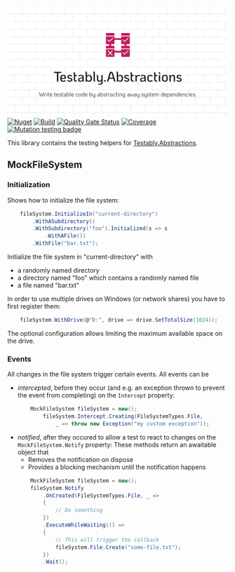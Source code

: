 ![Testably.Abstractions](https://raw.githubusercontent.com/Testably/Testably.Abstractions/main/Docs/Images/social-preview.png)
[![Nuget](https://img.shields.io/nuget/v/Testably.Abstractions.Testing)](https://www.nuget.org/packages/Testably.Abstractions.Testing)
[![Build](https://github.com/Testably/Testably.Abstractions/actions/workflows/build.yml/badge.svg)](https://github.com/Testably/Testably.Abstractions/actions/workflows/build.yml)
[![Quality Gate Status](https://sonarcloud.io/api/project_badges/measure?project=Testably_Testably.Abstractions&branch=main&metric=alert_status)](https://sonarcloud.io/summary/overall?id=Testably_Testably.Abstractions&branch=main)
[![Coverage](https://sonarcloud.io/api/project_badges/measure?project=Testably_Testably.Abstractions&branch=main&metric=coverage)](https://sonarcloud.io/summary/overall?id=Testably_Testably.Abstractions&branch=main)
[![Mutation testing badge](https://img.shields.io/endpoint?style=flat&url=https%3A%2F%2Fbadge-api.stryker-mutator.io%2Fgithub.com%2FTestably%2FTestably.Abstractions%2Fmain)](https://dashboard.stryker-mutator.io/reports/github.com/Testably/Testably.Abstractions/main)

This library contains the testing helpers for [Testably.Abstractions](../README.md).

## MockFileSystem

### Initialization
Shows how to initialize the file system:
```csharp
    fileSystem.InitializeIn("current-directory")
        .WithASubdirectory()
        .WithSubdirectory("foo").Initialized(s => s
            .WithAFile())
        .WithFile("bar.txt");
```
Initialize the file system in "current-directory" with
- a randomly named directory
- a directory named "foo" which contains a randomly named file
- a file named "bar.txt"

In order to use multiple drives on Windows (or network shares) you have to first register them:
```csharp
    fileSystem.WithDrive(@"D:", drive => drive.SetTotalSize(1024));
```
The optional configuration allows limiting the maximum available space on the drive.

### Events
All changes in the file system trigger certain events. All events can be
- _intercepted_, before they occur (and e.g. an exception thrown to prevent the event from completing) on the `Intercept` property:
  ```csharp
      MockFileSystem fileSystem = new();
          fileSystem.Intercept.Creating(FileSystemTypes.File,
              _ => throw new Exception("my custom exception"));
  ```
- _notified_, after they occured to allow a test to react to changes on the `MockFileSystem.Notify` property:
  These methods return an awaitable object that
  - Removes the notification on dispose
  - Provides a blocking mechanism until the notification happens
  ```csharp
      MockFileSystem fileSystem = new();
      fileSystem.Notify
          .OnCreated(FileSystemTypes.File, _ =>
          {
              // Do something
          })
          .ExecuteWhileWaiting(() =>
          {
              // This will trigger the callback
              fileSystem.File.Create("some-file.txt");
          })
          .Wait();
  ```
